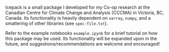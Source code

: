 Icepack is a small package I developed for my Co-op research at the Canadian Centre for Climate Change and Analysis (CCCMA) in Victoria, BC, Canada. Its functionality is heavily dependent on `xarray`, `numpy`, and a smattering of other libraries (see `spec-file.txt`).

Refer to the example notebooks `example.ipynb` for a brief tutorial on how this package may be used. Its functionality will be expanded upon in the future, and suggestions/recommendations are welcome and encouraged!
